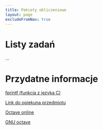 ```yaml
---
title: Pakiety obliczeniowe
layout: page
excludeFromNav: true
---
```


# Listy zadań

...


# Przydatne informacje

[fprintf (funkcja z języka C)](http://www.cplusplus.com/reference/cstdio/fprintf/)

[Link do opiekuna przedmiotu](http://www.if.pwr.edu.pl/~jols/)

[Octave online](https://www.tutorialspoint.com/execute_matlab_online.php)

[GNU octave](https://www.gnu.org/software/octave/)
